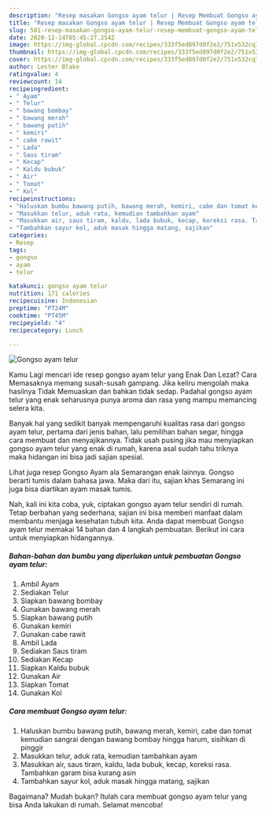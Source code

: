 ```yaml
---
description: "Resep masakan Gongso ayam telur | Resep Membuat Gongso ayam telur Yang Enak Dan Lezat"
title: "Resep masakan Gongso ayam telur | Resep Membuat Gongso ayam telur Yang Enak Dan Lezat"
slug: 581-resep-masakan-gongso-ayam-telur-resep-membuat-gongso-ayam-telur-yang-enak-dan-lezat
date: 2020-12-14T05:45:27.254Z
image: https://img-global.cpcdn.com/recipes/333f5ed897d0f2e2/751x532cq70/gongso-ayam-telur-foto-resep-utama.jpg
thumbnail: https://img-global.cpcdn.com/recipes/333f5ed897d0f2e2/751x532cq70/gongso-ayam-telur-foto-resep-utama.jpg
cover: https://img-global.cpcdn.com/recipes/333f5ed897d0f2e2/751x532cq70/gongso-ayam-telur-foto-resep-utama.jpg
author: Lester Blake
ratingvalue: 4
reviewcount: 14
recipeingredient:
- " Ayam"
- " Telur"
- " bawang bombay"
- " bawang merah"
- " bawang putih"
- " kemiri"
- " cabe rawit"
- " Lada"
- " Saus tiram"
- " Kecap"
- " Kaldu bubuk"
- " Air"
- " Tomat"
- " Kol"
recipeinstructions:
- "Haluskan bumbu bawang putih, bawang merah, kemiri, cabe dan tomat kemudian sangrai dengan bawang bombay hingga harum, sisihkan di pinggir"
- "Masukkan telur, aduk rata, kemudian tambahkan ayam"
- "Masukkan air, saus tiram, kaldu, lada bubuk, kecap, koreksi rasa. Tambahkan garam bisa kurang asin"
- "Tambahkan sayur kol, aduk masak hingga matang, sajikan"
categories:
- Resep
tags:
- gongso
- ayam
- telur

katakunci: gongso ayam telur 
nutrition: 171 calories
recipecuisine: Indonesian
preptime: "PT24M"
cooktime: "PT45M"
recipeyield: "4"
recipecategory: Lunch

---
```



![Gongso ayam telur](https://img-global.cpcdn.com/recipes/333f5ed897d0f2e2/751x532cq70/gongso-ayam-telur-foto-resep-utama.jpg)

Kamu Lagi mencari ide resep gongso ayam telur yang Enak Dan Lezat? Cara Memasaknya memang susah-susah gampang. Jika keliru mengolah maka hasilnya Tidak Memuaskan dan bahkan tidak sedap. Padahal gongso ayam telur yang enak seharusnya punya aroma dan rasa yang mampu memancing selera kita.

Banyak hal yang sedikit banyak mempengaruhi kualitas rasa dari gongso ayam telur, pertama dari jenis bahan, lalu pemilihan bahan segar, hingga cara membuat dan menyajikannya. Tidak usah pusing jika mau menyiapkan gongso ayam telur yang enak di rumah, karena asal sudah tahu triknya maka hidangan ini bisa jadi sajian spesial.

Lihat juga resep Gongso Ayam ala Semarangan enak lainnya. Gongso berarti tumis dalam bahasa jawa. Maka dari itu, sajian khas Semarang ini juga bisa diartikan ayam masak tumis.


Nah, kali ini kita coba, yuk, ciptakan gongso ayam telur sendiri di rumah. Tetap berbahan yang sederhana, sajian ini bisa memberi manfaat dalam membantu menjaga kesehatan tubuh kita. Anda dapat membuat Gongso ayam telur memakai 14 bahan dan 4 langkah pembuatan. Berikut ini cara untuk menyiapkan hidangannya.

<!--inarticleads1-->

##### Bahan-bahan dan bumbu yang diperlukan untuk pembuatan Gongso ayam telur:

1. Ambil  Ayam
1. Sediakan  Telur
1. Siapkan  bawang bombay
1. Gunakan  bawang merah
1. Siapkan  bawang putih
1. Gunakan  kemiri
1. Gunakan  cabe rawit
1. Ambil  Lada
1. Sediakan  Saus tiram
1. Sediakan  Kecap
1. Siapkan  Kaldu bubuk
1. Gunakan  Air
1. Siapkan  Tomat
1. Gunakan  Kol




<!--inarticleads2-->

##### Cara membuat Gongso ayam telur:

1. Haluskan bumbu bawang putih, bawang merah, kemiri, cabe dan tomat kemudian sangrai dengan bawang bombay hingga harum, sisihkan di pinggir
1. Masukkan telur, aduk rata, kemudian tambahkan ayam
1. Masukkan air, saus tiram, kaldu, lada bubuk, kecap, koreksi rasa. Tambahkan garam bisa kurang asin
1. Tambahkan sayur kol, aduk masak hingga matang, sajikan




Bagaimana? Mudah bukan? Itulah cara membuat gongso ayam telur yang bisa Anda lakukan di rumah. Selamat mencoba!
